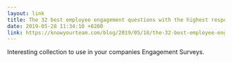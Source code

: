 ```yaml
---
layout: link
title: The 32 best employee engagement questions with the highest response rates
date: 2019-05-28 11:34:10 +0200
link: https://knowyourteam.com/blog/2019/05/18/the-32-best-employee-engagement-questions/
---
```

Interesting collection to use in your companies Engagement Surveys.